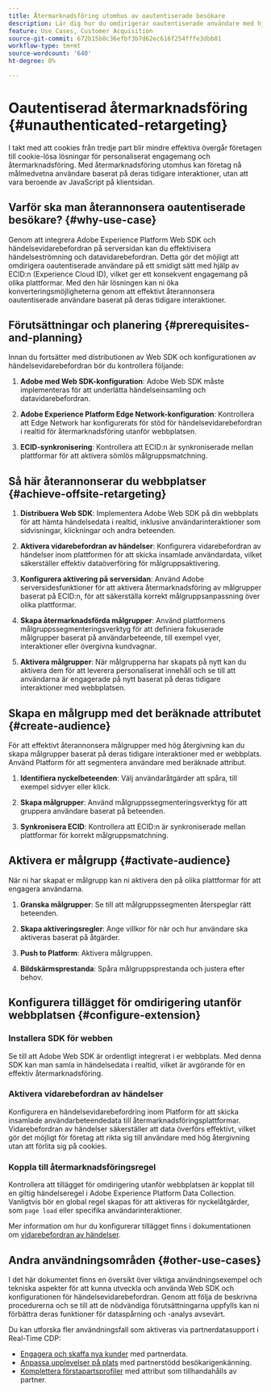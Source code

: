 ```yaml
---
title: Återmarknadsföring utomhus av oautentiserade besökare
description: Lär dig hur du omdirigerar oautentiserade användare med hjälp av ECID
feature: Use Cases, Customer Acquisition
source-git-commit: 672b15b0c36efbf3b7d62ec616f254fffe3dbb81
workflow-type: tm+mt
source-wordcount: '640'
ht-degree: 0%

---
```


# Oautentiserad återmarknadsföring {#unauthenticated-retargeting}

I takt med att cookies från tredje part blir mindre effektiva övergår företagen till cookie-lösa lösningar för personaliserat engagemang och återmarknadsföring. Med återmarknadsföring utomhus kan företag nå målmedvetna användare baserat på deras tidigare interaktioner, utan att vara beroende av JavaScript på klientsidan.

## Varför ska man återannonsera oautentiserade besökare? {#why-use-case}

Genom att integrera Adobe Experience Platform Web SDK och händelsevidarebefordran på serversidan kan du effektivisera händelseströmning och datavidarebefordran. Detta gör det möjligt att omdirigera oautentiserade användare på ett smidigt sätt med hjälp av ECID:n (Experience Cloud ID), vilket ger ett konsekvent engagemang på olika plattformar. Med den här lösningen kan ni öka konverteringsmöjligheterna genom att effektivt återannonsera oautentiserade användare baserat på deras tidigare interaktioner.

## Förutsättningar och planering {#prerequisites-and-planning}

Innan du fortsätter med distributionen av Web SDK och konfigurationen av händelsevidarebefordran bör du kontrollera följande:

1. **Adobe med Web SDK-konfiguration**: Adobe Web SDK måste implementeras för att underlätta händelseinsamling och datavidarebefordran.

2. **Adobe Experience Platform Edge Network-konfiguration**: Kontrollera att Edge Network har konfigurerats för stöd för händelsevidarebefordran i realtid för återmarknadsföring utanför webbplatsen.

3. **ECID-synkronisering**: Kontrollera att ECID:n är synkroniserade mellan plattformar för att aktivera sömlös målgruppsmatchning.

## Så här återannonserar du webbplatser {#achieve-offsite-retargeting}

1. **Distribuera Web SDK**: Implementera Adobe Web SDK på din webbplats för att hämta händelsedata i realtid, inklusive användarinteraktioner som sidvisningar, klickningar och andra beteenden.

2. **Aktivera vidarebefordran av händelser**: Konfigurera vidarebefordran av händelser inom plattformen för att skicka insamlade användardata, vilket säkerställer effektiv dataöverföring för målgruppsaktivering.

3. **Konfigurera aktivering på serversidan**: Använd Adobe serversidesfunktioner för att aktivera återmarknadsföring av målgrupper baserat på ECID:n, för att säkerställa korrekt målgruppsanpassning över olika plattformar.

4. **Skapa återmarknadsförda målgrupper**: Använd plattformens målgruppssegmenteringsverktyg för att definiera fokuserade målgrupper baserat på användarbeteende, till exempel vyer, interaktioner eller övergivna kundvagnar.

5. **Aktivera målgrupper**: När målgrupperna har skapats på nytt kan du aktivera dem för att leverera personaliserat innehåll och se till att användarna är engagerade på nytt baserat på deras tidigare interaktioner med webbplatsen.

## Skapa en målgrupp med det beräknade attributet {#create-audience}

För att effektivt återannonsera målgrupper med hög återgivning kan du skapa målgrupper baserat på deras tidigare interaktioner med er webbplats. Använd Platform för att segmentera användare med beräknade attribut.

1. **Identifiera nyckelbeteenden**: Välj användaråtgärder att spåra, till exempel sidvyer eller klick.

2. **Skapa målgrupper**: Använd målgruppssegmenteringsverktyg för att gruppera användare baserat på beteenden.

3. **Synkronisera ECID**: Kontrollera att ECID:n är synkroniserade mellan plattformar för korrekt målgruppsmatchning.

## Aktivera er målgrupp {#activate-audience}

När ni har skapat er målgrupp kan ni aktivera den på olika plattformar för att engagera användarna.

1. **Granska målgrupper**: Se till att målgruppssegmenten återspeglar rätt beteenden.

2. **Skapa aktiveringsregler**: Ange villkor för när och hur användare ska aktiveras baserat på åtgärder.

3. **Push to Platform**: Aktivera målgruppen.

4. **Bildskärmsprestanda**: Spåra målgruppsprestanda och justera efter behov.

## Konfigurera tillägget för omdirigering utanför webbplatsen {#configure-extension}

### Installera SDK för webben

Se till att Adobe Web SDK är ordentligt integrerat i er webbplats. Med denna SDK kan man samla in händelsedata i realtid, vilket är avgörande för en effektiv återmarknadsföring.

### Aktivera vidarebefordran av händelser

Konfigurera en händelsevidarebefordring inom Platform för att skicka insamlade användarbeteendedata till återmarknadsföringsplattformar. Vidarebefordran av händelser säkerställer att data överförs effektivt, vilket gör det möjligt för företag att rikta sig till användare med hög återgivning utan att förlita sig på cookies.

### Koppla till återmarknadsföringsregel

Kontrollera att tillägget för omdirigering utanför webbplatsen är kopplat till en giltig händelseregel i Adobe Experience Platform Data Collection. Vanligtvis bör en global regel skapas för att aktiveras för nyckelåtgärder, som `page load` eller specifika användarinteraktioner.

Mer information om hur du konfigurerar tillägget finns i dokumentationen om [vidarebefordran av händelser](https://experienceleague.adobe.com/en/docs/experience-platform/tags/event-forwarding/getting-started).

## Andra användningsområden {#other-use-cases}

I det här dokumentet finns en översikt över viktiga användningsexempel och tekniska aspekter för att kunna utveckla och använda Web SDK och konfigurationen för händelsevidarebefordran. Genom att följa de beskrivna procedurerna och se till att de nödvändiga förutsättningarna uppfylls kan ni förbättra deras funktioner för dataspårning och -analys avsevärt.

Du kan utforska fler användningsfall som aktiveras via partnerdatasupport i Real-Time CDP:

- [Engagera och skaffa nya kunder](./prospecting.md) med partnerdata.
- [Anpassa upplevelser på plats](./offsite-retargeting.md) med partnerstödd besökarigenkänning.
- [Komplettera förstapartsprofiler](./supplement-first-party-profiles.md) med attribut som tillhandahålls av partner.